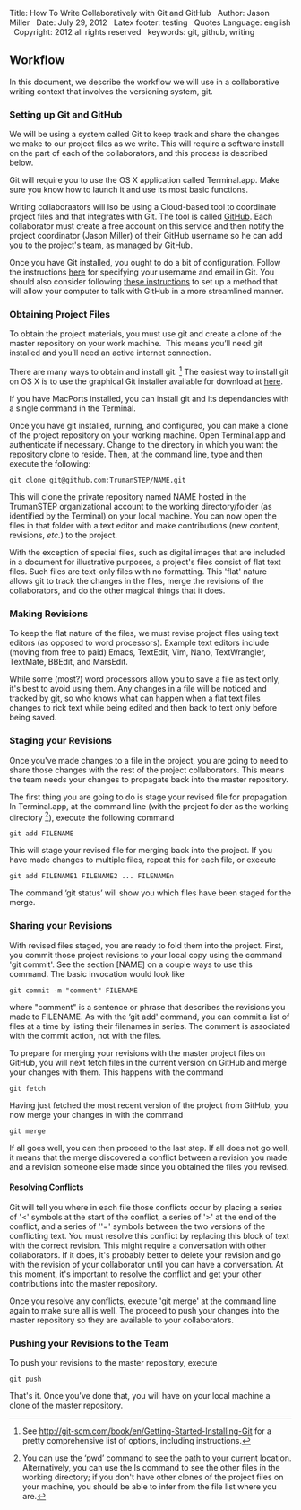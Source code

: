 Title:	How To Write Collaboratively with Git and GitHub   
Author:	Jason Miller   
Date:    July 29, 2012   
Latex footer: testing   
Quotes Language:  english   
Copyright:  2012 all rights reserved   
keywords: git, github, writing    

## Workflow ##

In this document, we describe the workflow we will use in a collaborative writing context that involves the versioning system, git.

### Setting up Git and GitHub ###

We will be using a system called Git to keep track and share the changes we make to our project files as we write.  This will require a software install on the part of each of the collaborators, and this process is described below.

Git will require you to use the OS X application called Terminal.app.  Make sure you know how to launch it and use its most basic functions.

Writing collaboraators will lso be using a Cloud-based tool to coordinate project files and that integrates with Git.  The tool is called [GitHub](http://github.com).  Each collaborator must create a free account on this service and then notify the project coordinator (Jason Miller) of their GitHub username so he can add you to the project's team, as managed by GitHub.

Once you have Git installed, you ought to do a bit of configuration.  Follow the instructions [here](https://help.github.com/articles/set-up-git) for specifying your username and email in Git.  You should also consider following [these instructions](https://help.github.com/articles/generating-ssh-keys) to set up a method that will allow your computer to talk with GitHub in a more streamlined manner.

### Obtaining Project Files ###

To obtain the project materials, you must use git and create a clone of the master repository on your work machine.  This means you’ll need git installed and you’ll need an active internet connection.

There are many ways to obtain and install git. [^otheroptions]   The easiest way to install git on OS X is to use the graphical Git installer available for download at [here](http://code.google.com/p/git-osx-installer).

If you have MacPorts installed, you can install git and its dependancies with a single command in the Terminal.

Once you have git installed, running, and configured, you can make a clone of the project repository on your working machine.  Open Terminal.app and authenticate if necessary.  Change to the directory in which you want the repository clone to reside.  Then, at the command line, type and then execute the following:

	git clone git@github.com:TrumanSTEP/NAME.git

This will clone the private repository named NAME hosted in the TrumanSTEP organizational account to the working directory/folder (as identified by the Terminal) on your local machine.  You can now open the files in that folder with a text editor and make contributions (new content, revisions, *etc.*) to the project.

[^otheroptions]:  See http://git-scm.com/book/en/Getting-Started-Installing-Git for a pretty comprehensive list of options, including instructions.



With the exception of special files, such as digital images that are included in a document for illustrative purposes, a project's files consist of flat text files.  Such files are text-only files with no formatting.  This 'flat' nature allows git to track the changes in the files, merge the revisions of the collaborators, and do the other magical things that it does.

### Making Revisions ###

To keep the flat nature of the files, we must revise project files using text editors (as opposed to word processors).  Example text editors include (moving from free to paid) Emacs, TextEdit, Vim, Nano, TextWrangler, TextMate, BBEdit, and MarsEdit.

While some (most?) word processors allow you to save a file as text only, it's best to avoid using them.  Any changes in a file will be noticed and tracked by git, so who knows what can happen when a flat text files changes to rick text while being edited and then back to text only before being saved.

### Staging your Revisions ###

Once you've made changes to a file in the project, you are going to need to share those changes with the rest of the project collaborators.  This means the team needs your changes to propagate back into the master repository.

The first thing you are going to do is stage your revised file for propagation.  In Terminal.app, at the command line (with the project folder as the working directory [^pwd]), execute the following command

	git add FILENAME

This will stage your revised file for merging back into the project.  If you have made changes to multiple files, repeat this for each file, or execute

	git add FILENAME1 FILENAME2 ... FILENAMEn

The command ‘git status’ will show you which files have been staged for the merge.

[^pwd]:  You can use the ‘pwd’ command to see the path to your current location.  Alternatively, you can use the ls command to see the other files in the working directory; if you don't have other clones of the project files on your machine, you should be able to infer from the file list where you are.


### Sharing your Revisions ###


With revised files staged, you are ready to fold them into the project.  First, you commit those project revisions to your local copy using the command 'git commit'.   See the section [NAME] on a couple ways to use this command.  The basic invocation would look like

	git commit -m "comment" FILENAME

where "comment" is a sentence or phrase that describes the revisions you made to FILENAME.  As with the ‘git add' command, you can commit a list of files at a time by listing their filenames in series.  The comment is associated with the commit action, not with the files.

To prepare for merging your revisions with the master project files on GitHub, you will next fetch files in the current version on GitHub and merge your changes with them.  This happens with the command

	git fetch

Having just fetched the most recent version of the project from GitHub, you now merge your changes in with the command

 	git merge

If all goes well, you can then proceed to the last step.  If all does not go well, it means that the merge discovered a conflict between a revision you made and a revision someone else made since you obtained the files you revised.

#### Resolving Conflicts ####

Git will tell you where in each file those conflicts occur by placing a series of '<' symbols at the start of the conflict, a series of '>' at the end of the conflict, and a series of ''=' symbols between the two versions of the conflicting text.  You must resolve this conflict by replacing this block of text with the correct revision.  This might require a conversation with other collaborators.  If it does, it's probably better to delete your revision and go with the revision of your collaborator until you can have a conversation.  At this moment, it's important to resolve the conflict and get your other contributions into the master repository.

Once you resolve any conflicts, execute 'git merge' at the command line again to make sure all is well.  The proceed to push your changes into the master repository so they are available to your collaborators.

### Pushing your Revisions to the Team ###

To push your revisions to the master repository, execute

	git push

That's it.  Once you've done that, you will have on your local machine a clone of the master repository.